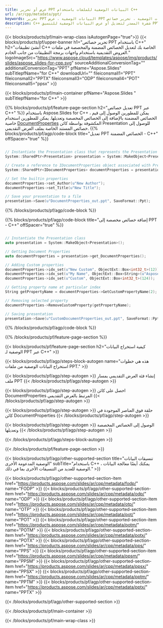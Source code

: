 ```yaml
---
title: عرض أو تحرير PPT البيانات الوصفية للملفات باستخدام C++
url: /ar/cpp/metadata/ppt/
keywords: تحرير PPT البيانات الوصفية ، عرض PPT البيانات الوصفية ، تحرير خصائص PPT ، عرض الخصائص PPT
description: C++ شفرة المصدر لتعديل أو عرض البيانات الوصفية للتنسيق PPT.
---
```


{{< blocks/products/pf/main-wrap-class isAutogenPage="true">}}
{{< blocks/products/pf/upper-banner h1="تحرير خصائص PPT باستخدام C++" h2="أنشئ تطبيقات C++ الخاصة بك لتعديل الخصائص المضمنة والمخصصة في ملفات العروض التقديمية باستخدام واجهات برمجة التطبيقات من جانب الخادم." logoImageSrc="https://www.aspose.cloud/templates/aspose/img/products/slides/aspose_slides-for-cpp.svg" sourceAdditionalConversionTag="" additionalConversionTag="PPT" pfName="Aspose.Slides" subTitlepfName="for C++" downloadUrl="" fileiconsmall1="PPT" fileiconsmall2="PPTX" fileiconsmall3="ODP" fileiconsmall4="POT" fileiconsmall5="ppsx" >}}

{{< blocks/products/pf/main-container pfName="Aspose.Slides " subTitlepfName="for C++" >}}

{{% blocks/products/pf/feature-page-section  h2="تعديل خصائص PPT عبر C++" %}}
باستخدام Aspose.Slides for C++ ، يمكن للمطورين الوصول إلى قيم الخصائص المضمنة بالإضافة إلى الخصائص المخصصة وتعديلها. يمكن للمطورين استخدام خاصية [DocumentProperties](https://reference.aspose.com/slides/cpp/aspose.slides/documentproperties/) المكشوفة بواسطة كائن Presentation للوصول إلى خصائص المستند الخاصة بملف العرض التقديمي.
{{% blocks/products/pf/agp/code-block title="تعديل PPT الخصائص المضمنة - C++" offSpacer="true" %}}

```cpp

// Instantiate the Presentation class that represents the Presentation
System::SharedPtr<Presentation> presentation = System::MakeObject<Presentation>(u"presentation.ppt");

// Create a reference to IDocumentProperties object associated with Presentation
System::SharedPtr<IDocumentProperties> documentProperties = presentation->get_DocumentProperties();

// Set the builtin properties
documentProperties->set_Author(u"New Author");
documentProperties->set_Title(u"New Title");

// Save your presentation to a file
presentation->Save(u"DocumentProperties_out.ppt", SaveFormat::Ppt);
```

{{% /blocks/products/pf/agp/code-block %}}

{{% blocks/products/pf/agp/code-block title="إضافة خصائص مخصصة إلى PPT - C++" offSpacer="true" %}}

```cpp

// Instantiate the Presentation class
auto presentation = System::MakeObject<Presentation>();

// Getting Document Properties
auto documentProperties = presentation->get_DocumentProperties();

// Adding Custom properties
documentProperties->idx_set(u"New Custom", ObjectExt::Box<int32_t>(12));
documentProperties->idx_set(u"My Name", ObjectExt::Box<String>(u"Aspose Metadata Editor"));
documentProperties->idx_set(u"Custom", ObjectExt::Box<int32_t>(124));

// Getting property name at particular index
String getPropertyName = documentProperties->GetCustomPropertyName(2);

// Removing selected property
documentProperties->RemoveCustomProperty(getPropertyName);

// Saving presentation
presentation->Save(u"CustomDocumentProperties_out.ppt", SaveFormat::Ppt);
```

{{% /blocks/products/pf/agp/code-block %}}

{{% /blocks/products/pf/feature-page-section %}}

{{< blocks/products/pf/feature-page-section  h2="كيفية استخراج البيانات الوصفية لـ PPT عبر C++" >}}

{{< blocks/products/pf/agp/steps-block-autogen name="هذه هي خطوات استخراج البيانات الوصفية من ملفات PPT." >}}

{{< blocks/products/pf/agp/step-autogen >}}
إنشاء فئة العرض التقديمي بمسار ملف PPT
{{< /blocks/products/pf/agp/step-autogen >}}

{{< blocks/products/pf/agp/step-autogen >}}
احصل على كائن DocumentProperties المرتبط بالعرض التقديمي
{{< /blocks/products/pf/agp/step-autogen >}}

{{< blocks/products/pf/agp/step-autogen >}}
حلقة فوق العناصر الموجودة في كائن DocumentProperties
{{< /blocks/products/pf/agp/step-autogen >}}

{{< blocks/products/pf/agp/step-autogen >}}
الوصول إلى الخصائص المخصصة وتعديلها
{{< /blocks/products/pf/agp/step-autogen >}}

{{< /blocks/products/pf/agp/steps-block-autogen >}}

{{< /blocks/products/pf/feature-page-section >}}

{{< blocks/products/pf/agp/other-supported-section title="تنسيقات البيانات الوصفية المدعومة الأخرى" subTitle="باستخدام C++ ، يمكنك أيضًا معالجة البيانات الوصفية للعديد من التنسيقات الأخرى بما في ذلك." >}}

{{< blocks/products/pf/agp/other-supported-section-item href="https://products.aspose.com/slides/ar/cpp/metadata/fodp/" name="FODP" >}}
{{< blocks/products/pf/agp/other-supported-section-item href="https://products.aspose.com/slides/ar/cpp/metadata/odp/" name="ODP" >}}
{{< blocks/products/pf/agp/other-supported-section-item href="https://products.aspose.com/slides/ar/cpp/metadata/otp/" name="OTP" >}}
{{< blocks/products/pf/agp/other-supported-section-item href="https://products.aspose.com/slides/ar/cpp/metadata/pot/" name="POT" >}}
{{< blocks/products/pf/agp/other-supported-section-item href="https://products.aspose.com/slides/ar/cpp/metadata/potm/" name="POTM" >}}
{{< blocks/products/pf/agp/other-supported-section-item href="https://products.aspose.com/slides/ar/cpp/metadata/potx/" name="POTX" >}}
{{< blocks/products/pf/agp/other-supported-section-item href="https://products.aspose.com/slides/ar/cpp/metadata/pps/" name="PPS" >}}
{{< blocks/products/pf/agp/other-supported-section-item href="https://products.aspose.com/slides/ar/cpp/metadata/ppsm/" name="PPSM" >}}
{{< blocks/products/pf/agp/other-supported-section-item href="https://products.aspose.com/slides/ar/cpp/metadata/ppsx/" name="PPSX" >}}
{{< blocks/products/pf/agp/other-supported-section-item href="https://products.aspose.com/slides/ar/cpp/metadata/pptm/" name="PPTM" >}}
{{< blocks/products/pf/agp/other-supported-section-item href="https://products.aspose.com/slides/ar/cpp/metadata/pptx/" name="PPTX" >}}


{{< /blocks/products/pf/agp/other-supported-section >}}

{{< /blocks/products/pf/main-container >}}
    
{{< /blocks/products/pf/main-wrap-class >}}